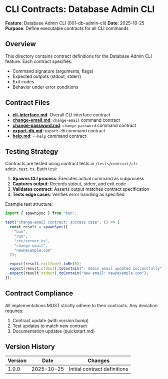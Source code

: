 # CLI Contracts: Database Admin CLI

**Feature**: Database Admin CLI (001-db-admin-cli)
**Date**: 2025-10-25
**Purpose**: Define executable contracts for all CLI commands

## Overview

This directory contains contract definitions for the Database Admin CLI feature. Each contract specifies:
- Command signature (arguments, flags)
- Expected outputs (stdout, stderr)
- Exit codes
- Behavior under error conditions

## Contract Files

- **[cli-interface.md](./cli-interface.md)**: Overall CLI interface contract
- **[change-email.md](./change-email.md)**: `change-email` command contract
- **[change-password.md](./change-password.md)**: `change-password` command contract
- **[export-db.md](./export-db.md)**: `export-db` command contract
- **[help.md](./help.md)**: `--help` command contract

## Testing Strategy

Contracts are tested using contract tests in `/tests/contract/cli-admin.test.ts`. Each test:

1. **Spawns CLI process**: Executes actual command as subprocess
2. **Captures output**: Records stdout, stderr, and exit code
3. **Validates contract**: Asserts output matches contract specification
4. **Tests edge cases**: Verifies error handling as specified

Example test structure:
```typescript
import { spawnSync } from "bun";

test("change-email contract: success case", () => {
  const result = spawnSync([
    "bun",
    "run",
    "src/server.ts",
    "change-email",
    "new@example.com"
  ]);

  expect(result.exitCode).toBe(0);
  expect(result.stdout).toContain("✓ Admin email updated successfully");
  expect(result.stdout).toContain("New email: new@example.com");
});
```

## Contract Compliance

All implementations MUST strictly adhere to their contracts. Any deviation requires:
1. Contract update (with version bump)
2. Test updates to match new contract
3. Documentation updates (quickstart.md)

## Version History

| Version | Date | Changes |
|---------|------|---------|
| 1.0.0 | 2025-10-25 | Initial contract definitions |
